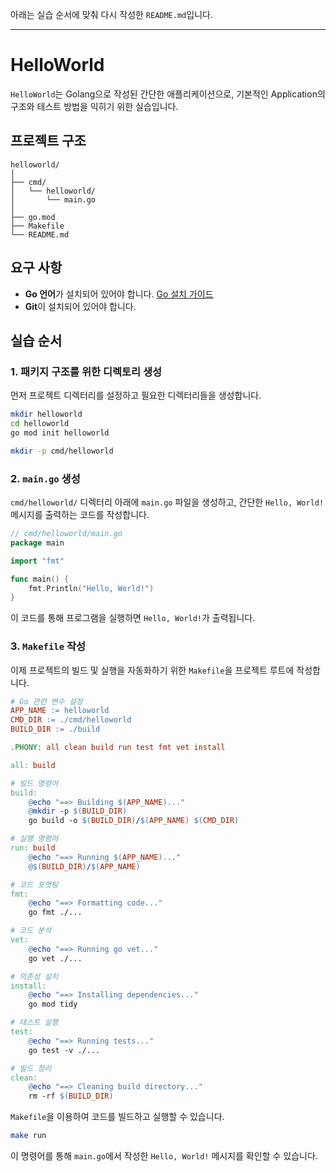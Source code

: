 아래는 실습 순서에 맞춰 다시 작성한 `README.md`입니다.

---

# HelloWorld

`HelloWorld`는 Golang으로 작성된 간단한 애플리케이션으로, 기본적인 Application의 구조와 테스트 방법을 익히기 위한 실습입니다.


## 프로젝트 구조

```plaintext
helloworld/
│
├── cmd/
│   └── helloworld/
│       └── main.go
│
├── go.mod
├── Makefile
└── README.md
```

## 요구 사항

- **Go 언어**가 설치되어 있어야 합니다. [Go 설치 가이드](https://golang.org/doc/install)
- **Git**이 설치되어 있어야 합니다.

## 실습 순서

### 1. 패키지 구조를 위한 디렉토리 생성

먼저 프로젝트 디렉터리를 설정하고 필요한 디렉터리들을 생성합니다.

```bash
mkdir helloworld
cd helloworld
go mod init helloworld

mkdir -p cmd/helloworld
```

### 2. `main.go` 생성

`cmd/helloworld/` 디렉터리 아래에 `main.go` 파일을 생성하고, 간단한 `Hello, World!` 메시지를 출력하는 코드를 작성합니다.

```go
// cmd/helloworld/main.go
package main

import "fmt"

func main() {
    fmt.Println("Hello, World!")
}
```

이 코드를 통해 프로그램을 실행하면 `Hello, World!`가 출력됩니다.

### 3. `Makefile` 작성

이제 프로젝트의 빌드 및 실행을 자동화하기 위한 `Makefile`을 프로젝트 루트에 작성합니다.

```makefile
# Go 관련 변수 설정
APP_NAME := helloworld
CMD_DIR := ./cmd/helloworld
BUILD_DIR := ./build

.PHONY: all clean build run test fmt vet install

all: build

# 빌드 명령어
build:
	@echo "==> Building $(APP_NAME)..."
	@mkdir -p $(BUILD_DIR)
	go build -o $(BUILD_DIR)/$(APP_NAME) $(CMD_DIR)

# 실행 명령어
run: build
	@echo "==> Running $(APP_NAME)..."
	@$(BUILD_DIR)/$(APP_NAME)

# 코드 포맷팅
fmt:
	@echo "==> Formatting code..."
	go fmt ./...

# 코드 분석
vet:
	@echo "==> Running go vet..."
	go vet ./...

# 의존성 설치
install:
	@echo "==> Installing dependencies..."
	go mod tidy

# 테스트 실행
test:
	@echo "==> Running tests..."
	go test -v ./...

# 빌드 정리
clean:
	@echo "==> Cleaning build directory..."
	rm -rf $(BUILD_DIR)
```

`Makefile`을 이용하여 코드를 빌드하고 실행할 수 있습니다.

```bash
make run
```

이 명령어를 통해 `main.go`에서 작성한 `Hello, World!` 메시지를 확인할 수 있습니다.
